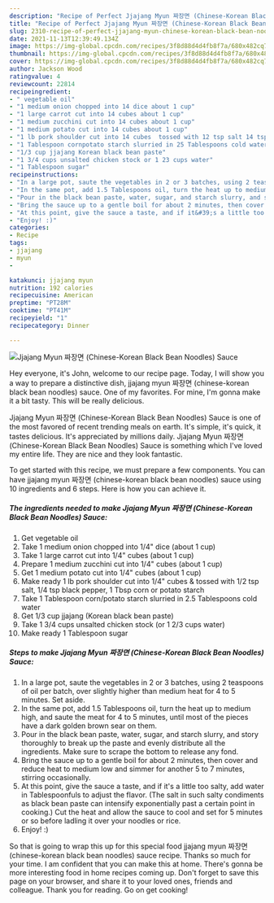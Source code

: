 ```yaml
---
description: "Recipe of Perfect Jjajang Myun 짜장면 (Chinese-Korean Black Bean Noodles) Sauce"
title: "Recipe of Perfect Jjajang Myun 짜장면 (Chinese-Korean Black Bean Noodles) Sauce"
slug: 2310-recipe-of-perfect-jjajang-myun-chinese-korean-black-bean-noodles-sauce
date: 2021-11-13T12:39:49.134Z
image: https://img-global.cpcdn.com/recipes/3f8d88d4d4fb8f7a/680x482cq70/jjajang-myun-짜장면-chinese-korean-black-bean-noodles-sauce-recipe-main-photo.jpg
thumbnail: https://img-global.cpcdn.com/recipes/3f8d88d4d4fb8f7a/680x482cq70/jjajang-myun-짜장면-chinese-korean-black-bean-noodles-sauce-recipe-main-photo.jpg
cover: https://img-global.cpcdn.com/recipes/3f8d88d4d4fb8f7a/680x482cq70/jjajang-myun-짜장면-chinese-korean-black-bean-noodles-sauce-recipe-main-photo.jpg
author: Jackson Wood
ratingvalue: 4
reviewcount: 22814
recipeingredient:
- " vegetable oil"
- "1 medium onion chopped into 14 dice about 1 cup"
- "1 large carrot cut into 14 cubes about 1 cup"
- "1 medium zucchini cut into 14 cubes about 1 cup"
- "1 medium potato cut into 14 cubes about 1 cup"
- "1 lb pork shoulder cut into 14 cubes  tossed with 12 tsp salt 14 tsp black pepper 1 Tbsp corn or potato starch"
- "1 Tablespoon cornpotato starch slurried in 25 Tablespoons cold water"
- "1/3 cup jjajang Korean black bean paste"
- "1 3/4 cups unsalted chicken stock or 1 23 cups water"
- "1 Tablespoon sugar"
recipeinstructions:
- "In a large pot, saute the vegetables in 2 or 3 batches, using 2 teaspoons of oil per batch, over slightly higher than medium heat for 4 to 5 minutes. Set aside."
- "In the same pot, add 1.5 Tablespoons oil, turn the heat up to medium high, and saute the meat for 4 to 5 minutes, until most of the pieces have a dark golden brown sear on them."
- "Pour in the black bean paste, water, sugar, and starch slurry, and story thoroughly to break up the paste and evenly distribute all the ingredients. Make sure to scrape the bottom to release any fond."
- "Bring the sauce up to a gentle boil for about 2 minutes, then cover and reduce heat to medium low and simmer for another 5 to 7 minutes, stirring occasionally."
- "At this point, give the sauce a taste, and if it&#39;s a little too salty, add water in Tablespoonfuls to adjust the flavor. (The salt in such salty condiments as black bean paste can intensify exponentially past a certain point in cooking.) Cut the heat and allow the sauce to cool and set for 5 minutes or so before ladling it over your noodles or rice."
- "Enjoy! :)"
categories:
- Recipe
tags:
- jjajang
- myun
- 

katakunci: jjajang myun  
nutrition: 192 calories
recipecuisine: American
preptime: "PT28M"
cooktime: "PT41M"
recipeyield: "1"
recipecategory: Dinner

---
```



![Jjajang Myun 짜장면 (Chinese-Korean Black Bean Noodles) Sauce](https://img-global.cpcdn.com/recipes/3f8d88d4d4fb8f7a/680x482cq70/jjajang-myun-짜장면-chinese-korean-black-bean-noodles-sauce-recipe-main-photo.jpg)

Hey everyone, it's John, welcome to our recipe page. Today, I will show you a way to prepare a distinctive dish, jjajang myun 짜장면 (chinese-korean black bean noodles) sauce. One of my favorites. For mine, I'm gonna make it a bit tasty. This will be really delicious.

Jjajang Myun 짜장면 (Chinese-Korean Black Bean Noodles) Sauce is one of the most favored of recent trending meals on earth. It's simple, it's quick, it tastes delicious. It's appreciated by millions daily. Jjajang Myun 짜장면 (Chinese-Korean Black Bean Noodles) Sauce is something which I've loved my entire life. They are nice and they look fantastic.




To get started with this recipe, we must prepare a few components. You can have jjajang myun 짜장면 (chinese-korean black bean noodles) sauce using 10 ingredients and 6 steps. Here is how you can achieve it.

<!--inarticleads1-->

##### The ingredients needed to make Jjajang Myun 짜장면 (Chinese-Korean Black Bean Noodles) Sauce:

1. Get  vegetable oil
1. Take 1 medium onion chopped into 1/4&#34; dice (about 1 cup)
1. Take 1 large carrot cut into 1/4&#34; cubes (about 1 cup)
1. Prepare 1 medium zucchini cut into 1/4&#34; cubes (about 1 cup)
1. Get 1 medium potato cut into 1/4&#34; cubes (about 1 cup)
1. Make ready 1 lb pork shoulder cut into 1/4&#34; cubes &amp; tossed with 1/2 tsp salt, 1/4 tsp black pepper, 1 Tbsp corn or potato starch
1. Take 1 Tablespoon corn/potato starch slurried in 2.5 Tablespoons cold water
1. Get 1/3 cup jjajang (Korean black bean paste)
1. Take 1 3/4 cups unsalted chicken stock (or 1 2/3 cups water)
1. Make ready 1 Tablespoon sugar




<!--inarticleads2-->

##### Steps to make Jjajang Myun 짜장면 (Chinese-Korean Black Bean Noodles) Sauce:

1. In a large pot, saute the vegetables in 2 or 3 batches, using 2 teaspoons of oil per batch, over slightly higher than medium heat for 4 to 5 minutes. Set aside.
1. In the same pot, add 1.5 Tablespoons oil, turn the heat up to medium high, and saute the meat for 4 to 5 minutes, until most of the pieces have a dark golden brown sear on them.
1. Pour in the black bean paste, water, sugar, and starch slurry, and story thoroughly to break up the paste and evenly distribute all the ingredients. Make sure to scrape the bottom to release any fond.
1. Bring the sauce up to a gentle boil for about 2 minutes, then cover and reduce heat to medium low and simmer for another 5 to 7 minutes, stirring occasionally.
1. At this point, give the sauce a taste, and if it&#39;s a little too salty, add water in Tablespoonfuls to adjust the flavor. (The salt in such salty condiments as black bean paste can intensify exponentially past a certain point in cooking.) Cut the heat and allow the sauce to cool and set for 5 minutes or so before ladling it over your noodles or rice.
1. Enjoy! :)




So that is going to wrap this up for this special food jjajang myun 짜장면 (chinese-korean black bean noodles) sauce recipe. Thanks so much for your time. I am confident that you can make this at home. There's gonna be more interesting food in home recipes coming up. Don't forget to save this page on your browser, and share it to your loved ones, friends and colleague. Thank you for reading. Go on get cooking!
